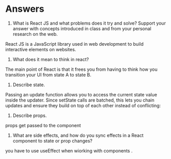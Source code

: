 # Answers

1. What is React JS and what problems does it try and solve? Support your answer with concepts introduced in class and from your personal research on the web.

  React JS is a JavaScript library used in web development to build interactive elements on websites.

1. What does it mean to think in react?

  The main point of React is that it frees you from having to think how you transition your UI from state A to state B. 

1. Describe state.

  Passing an update function allows you to access the current state value inside the updater. Since setState calls are batched, this lets you chain updates and ensure they build on top of each other instead of conflicting:

1. Describe props.

  props get passed to the component

1. What are side effects, and how do you sync effects in a React component to state or prop changes?

  you have to use useEffect when wiorking with components .
